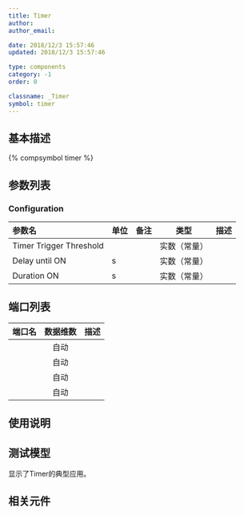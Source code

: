 ```yaml
---
title: Timer
author: 
author_email:

date: 2018/12/3 15:57:46
updated: 2018/12/3 15:57:46

type: components
category: -1
order: 0

classname: _Timer
symbol: timer
---
```

## 基本描述
{% compsymbol timer %}

## 参数列表
### Configuration
| 参数名 | 单位 | 备注 | 类型 | 描述 |
| :--- | :--- | :--- | :--: | :--- |
| Timer Trigger Threshold |  |  | 实数（常量） |  |
| Delay until ON | s |  | 实数（常量） |  |
| Duration ON | s |  | 实数（常量） |  |


## 端口列表

| 端口名 | 数据维数 | 描述 |
| :--- | :--:  | :--- |
|  | 自动 | |                   
|  | 自动 | |                   
|  | 自动 | |                   
|  | 自动 | |                   

## 使用说明


## 测试模型
[<test name>](<test link>)显示了Timer的典型应用。

## 相关元件


